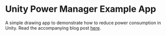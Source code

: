 # Unity Power Manager Example App
A simple drawing app to demonstrate how to reduce power consumption in Unity. Read the accompanying blog post [here](https://bronsonzgeb.com/index.php/2021/10/16/low-power-mode-in-unity/).
